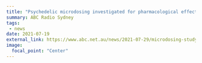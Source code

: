 ```yaml
---
title: "Psychedelic microdosing investigated for pharmacological effect on the brain"
summary: ABC Radio Sydney
tags:
 - news
date: 2021-07-19
external_link: https://www.abc.net.au/news/2021-07-29/microdosing-study-macquarie-university-psychedelics/100324706
image:
  focal_point: "Center"
---
```

